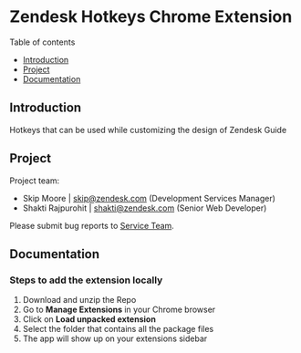 # Zendesk Hotkeys Chrome Extension

Table of contents
- [Introduction](#introduction)
- [Project](#project)
- [Documentation](#documentation)

## Introduction
Hotkeys that can be used while customizing the design of Zendesk Guide

## Project
Project team:
- Skip Moore | skip@zendesk.com (Development Services Manager)
- Shakti Rajpurohit | shakti@zendesk.com (Senior Web Developer)

Please submit bug reports to [Service Team](services@zendesk.com).

## Documentation
### Steps to add the extension locally
1. Download and unzip the Repo
2. Go to **Manage Extensions** in your Chrome browser
3. Click on **Load unpacked extension**
4. Select the folder that contains all the package files
5. The app will show up on your extensions sidebar
